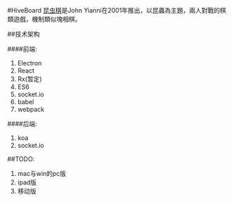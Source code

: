 #HiveBoard
[昆虫棋](https://zh.wikipedia.org/zh/%E6%98%86%E8%9F%B2%E6%A3%8B)是John Yianni在2001年推出，以昆蟲為主題，兩人對戰的棋類遊戲，機制類似塊相棋。

##技术架构

####前端:
1. Electron
2. React
3. Rx(暂定)
4. ES6
5. socket.io
6. babel
7. webpack

####后端:
1. koa
2. socket.io

##TODO:

1. mac与win的pc版
2. ipad版
3. 移动版